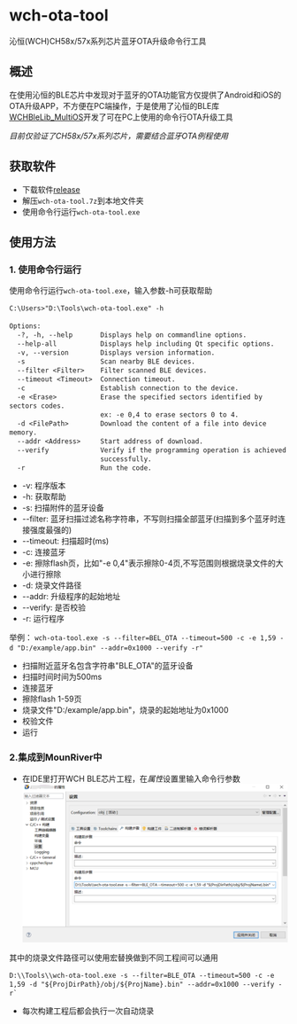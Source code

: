 # wch-ota-tool
沁恒(WCH)CH58x/57x系列芯片蓝牙OTA升级命令行工具

## 概述
在使用沁恒的BLE芯片中发现对于蓝牙的OTA功能官方仅提供了Android和iOS的OTA升级APP，不方便在PC端操作，于是使用了沁恒的BLE库[WCHBleLib_MultiOS](https://www.wch.cn/downloads/WCHBleLib_MultiOS_ZIP.html)开发了可在PC上使用的命令行OTA升级工具

*目前仅验证了CH58x/57x系列芯片，需要结合蓝牙OTA例程使用*

## 获取软件
- 下载软件[release](https://github.com/luckyPtr/wch-ota-tool/releases)
- 解压`wch-ota-tool.7z`到本地文件夹
- 使用命令行运行`wch-ota-tool.exe`



## 使用方法

### 1. 使用命令行运行
使用命令行运行`wch-ota-tool.exe`，输入参数-h可获取帮助
```shell
C:\Users>"D:\Tools\wch-ota-tool.exe" -h

Options:
  -?, -h, --help       Displays help on commandline options.
  --help-all           Displays help including Qt specific options.
  -v, --version        Displays version information.
  -s                   Scan nearby BLE devices.
  --filter <Filter>    Filter scanned BLE devices.
  --timeout <Timeout>  Connection timeout.
  -c                   Establish connection to the device.
  -e <Erase>           Erase the specified sectors identified by sectors codes.
                       ex: -e 0,4 to erase sectors 0 to 4.
  -d <FilePath>        Download the content of a file into device memory.
  --addr <Address>     Start address of download.
  --verify             Verify if the programming operation is achieved
                       successfully.
  -r                   Run the code.
```
- -v: 程序版本
- -h: 获取帮助
- -s: 扫描附件的蓝牙设备
- --filter: 蓝牙扫描过滤名称字符串，不写则扫描全部蓝牙(扫描到多个蓝牙时连接强度最强的)
- --timeout: 扫描超时(ms)
- -c: 连接蓝牙
- -e: 擦除flash页，比如"-e 0,4"表示擦除0-4页,不写范围则根据烧录文件的大小进行擦除
- -d: 烧录文件路径
- --addr: 升级程序的起始地址
- --verify: 是否校验
- -r: 运行程序

举例：
`wch-ota-tool.exe -s --filter=BEL_OTA --timeout=500 -c -e 1,59 -d "D:/example/app.bin" --addr=0x1000 --verify -r"`
- 扫描附近蓝牙名包含字符串"BLE_OTA"的蓝牙设备
- 扫描时间时间为500ms
- 连接蓝牙
- 擦除flash 1-59页
- 烧录文件"D:/example/app.bin"，烧录的起始地址为0x1000
- 校验文件
- 运行

### 2.集成到MounRiver中
- 在IDE里打开WCH BLE芯片工程，在*属性*设置里输入命令行参数
![alt text](doc/image.png)

其中的烧录文件路径可以使用宏替换做到不同工程间可以通用
```shell
D:\\Tools\\wch-ota-tool.exe -s --filter=BLE_OTA --timeout=500 -c -e 1,59 -d "${ProjDirPath}/obj/${ProjName}.bin" --addr=0x1000 --verify -r`
```

- 每次构建工程后都会执行一次自动烧录